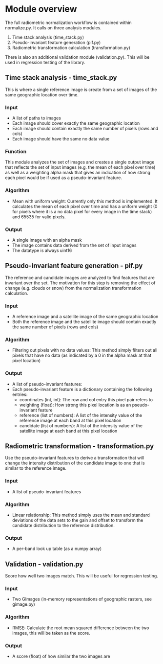 # Module overview

The full radiometric normalization workflow is contained within normalize.py. It calls on three analysis modules. 

1. Time stack analysis (time_stack.py)
2. Pseudo-invariant feature generation (pif.py)
3. Radiometric transformation calculation (transformation.py)

There is also an additional validation module (validation.py). This will be used in regression testing of the library.

## Time stack analysis - time_stack.py

This is where a single reference image is create from a set of images of the same geographic location over time. 

### Input
* A list of paths to images
* Each image should cover exactly the same geographic location
* Each image should contain exactly the same number of pixels (rows and cols)
* Each image should have the same no data value

### Function

This module analyzes the set of images and creates a single output image that reflects the set of input images (e.g. the mean of each pixel over time) as well as a weighting alpha mask that gives an indication of how strong each pixel would be if used as a pseudo-invariant feature.

### Algorithm
* Mean with uniform weight: Currently only this method is implemented. It calculates the mean of each pixel over time and has a uniform weight (0 for pixels where it is a no data pixel for every image in the time stack) and 65535 for valid pixels. 

### Output
* A single image with an alpha mask
* The image contains data derived from the set of input images
* The datatype is always uint16

## Pseudo-invariant feature generation - pif.py

The reference and candidate images are analyzed to find features that are invariant over the set. The motivation for this step is removing the effect of change (e.g. clouds or snow) from the normalization transformation calculation.

### Input
* A reference image and a satellite image of the same geographic location
* Both the reference image and the satellite image should contain exactly the same number of pixels (rows and cols)

### Algorithm
* Filtering out pixels with no data values: This method simply filters out all pixels that have no data (as indicated by a 0 in the alpha mask at that pixel location)

### Output
* A list of pseudo-invariant features:
* Each pseudo-invariant feature is a dictionary containing the following entries:
	* coordinates (int, int): The row and col entry this pixel pair refers to
	* weighting (float): How strong this pixel location is as an pseudo-invariant feature
	* reference (list of numbers): A list of the intensity value of the reference image at each band at this pixel location
	* candidate (list of numbers): A list of the intensity value of the satellite image at each band at this pixel location

## Radiometric transformation - transformation.py

Use the pseudo-invariant features to derive a transformation that will change the intensity distribution of the candidate image to one that is similar to the reference image.

### Input
* A list of pseudo-invariant features

### Algorithm
* Linear relationship: This method simply uses the mean and standard deviations of the data sets to the gain and offset to transform the candidate distribution to the reference distribution.

### Output
* A per-band look up table (as a numpy array)

## Validation - validation.py

Score how well two images match. This will be useful for regression testing. 

### Input
* Two GImages (in-memory representations of geographic rasters, see gimage.py)

### Algorithm
* RMSE: Calculate the root mean squared difference between the two images, this will be taken as the score.

### Output
* A score (float) of how similar the two images are

